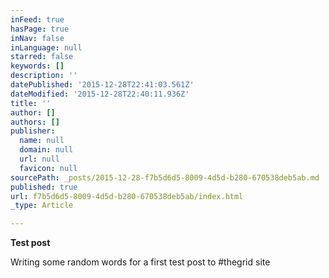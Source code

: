 ```yaml
---
inFeed: true
hasPage: true
inNav: false
inLanguage: null
starred: false
keywords: []
description: ''
datePublished: '2015-12-28T22:41:03.561Z'
dateModified: '2015-12-28T22:40:11.936Z'
title: ''
author: []
authors: []
publisher:
  name: null
  domain: null
  url: null
  favicon: null
sourcePath: _posts/2015-12-28-f7b5d6d5-8009-4d5d-b280-670538deb5ab.md
published: true
url: f7b5d6d5-8009-4d5d-b280-670538deb5ab/index.html
_type: Article

---
```

**Test post**

Writing some random words for a first test post to \#thegrid site